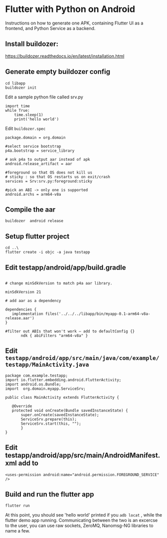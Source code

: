# Flutter with Python on Android

 Instructions on how to generate one APK, containing Flutter UI as a frontend, and Python Service as a backend.

## Install buildozer:
 https://buildozer.readthedocs.io/en/latest/installation.html

## Generate empty buildozer config

```
cd libapp
buildozer init
```

Edit a sample python file called srv.py

```
import time
while True:
    time.sleep(1)
    print('hello world')
```

Edit `buildozer.spec`

```
package.domain = org.domain

#select service bootstrap 
p4a.bootstrap = service_library 

# ask p4a to output aar instead of apk 
android.release_artifact = aar

#foreground so that OS does not kill us 
# sticky : so that OS restarts us on exit/crash 
services = Srv:srv.py:foreground:sticky  

#pick an ABI -> only one is supported  
android.archs = arm64-v8a 
```

## Compile the aar 

`buildozer  android release`

##  Setup flutter project
```
cd ..\
flutter create -i objc -a java testapp
```


## Edit testapp/android/app/build.gradle 

 ```

# change minSdkVersion to match p4a aar library. 

 minSdkVersion 21 

# add aar as a dependency 

dependencies { 
    implementation files('../../../libapp/bin/myapp-0.1-arm64-v8a-release.aar') 
} 

#filter out ABIs that won't work – add to defaultConfig {} 
        ndk { abiFilters "arm64-v8a" } 

 ```

## Edit `testapp/android/app/src/main/java/com/example/testapp/MainActivity.java` 

 ```
package com.example.testapp; 
import io.flutter.embedding.android.FlutterActivity; 
import android.os.Bundle; 
import  org.domain.myapp.ServiceSrv; 

public class MainActivity extends FlutterActivity { 

    @Override 
    protected void onCreate(Bundle savedInstanceState) { 
        super.onCreate(savedInstanceState); 
        ServiceSrv.prepare(this); 
        ServiceSrv.start(this, ""); 
        } 
} 
```
 

## Edit testapp/android/app/src/main/AndroidManifest.xml add  to <manifest> 

    <uses-permission android:name="android.permission.FOREGROUND_SERVICE" /> 

 


## Build and run the flutter app 

`flutter run`
  
At this point, you should see 'hello world' printed if you `adb locat` , while the flutter demo app running.  Communicating between the two is an excercse to the user,  you can use raw sockets, ZeroMQ, Nanomsg-NG libraries to name a few.

 
